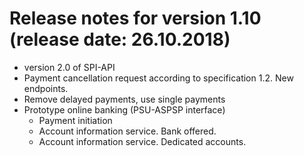 # Release notes for version 1.10 (release date: 26.10.2018) 
- version 2.0 of SPI-API
- Payment cancellation request according to specification 1.2. New endpoints.
- Remove delayed payments,  use single payments
- Prototype online banking (PSU-ASPSP interface)
    - Payment initiation
    - Account information service. Bank offered.
    - Account information service. Dedicated accounts.
